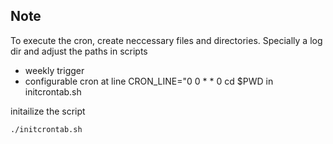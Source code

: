 ## Note
To execute the cron, create neccessary files and directories. Specially a log dir and adjust the paths in scripts
- weekly trigger
- configurable cron at line CRON_LINE="0 0 * * 0 cd $PWD in initcrontab.sh 

initailize the script
```bash
./initcrontab.sh
```